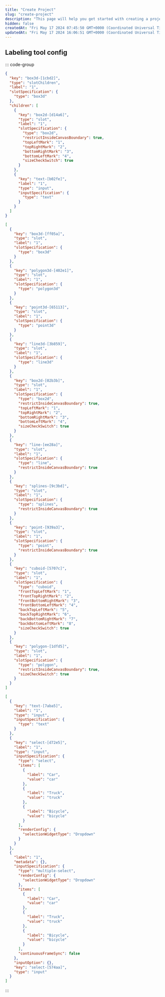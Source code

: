 ```yaml
---
title: "Create Project"
slug: "create-project"
description: "This page will help you get started with creating a project on Rosetta"
hidden: false
createdAt: "Fri May 17 2024 07:45:50 GMT+0000 (Coordinated Universal Time)"
updatedAt: "Fri May 17 2024 16:06:51 GMT+0000 (Coordinated Universal Time)"
---
```


## Labeling tool config

::: code-group

```json [nesting instance structure]
{
  "key": "box3d-[1cbd2]",
  "type": "slotChildren",
  "label": "1",
  "slotSpecification": {
    "type": "box3d"
  },
  "children": [
    {
      "key": "box2d-[d14a6]",
      "type": "slot",
      "label": "1",
      "slotSpecification": {
        "type": "box2d",
        "restrictInsideCanvasBoundary": true,
        "topLeftMark": "1",
        "topRightMark": "2",
        "bottomRightMark": "3",
        "bottomLeftMark": "4",
        "sizeCheckSwitch": true
      }
    },
    {
      "key": "text-[b02fe]",
      "label": "1",
      "type": "input",
      "inputSpecification": {
        "type": "text"
      }
    }
  ]
}
```

```json [instance structure]
[
  {
    "key": "box3d-[ff05a]",
    "type": "slot",
    "label": "1",
    "slotSpecification": {
      "type": "box3d"
    }
  },
  {
    "key": "polygon3d-[402e1]",
    "type": "slot",
    "label": "1",
    "slotSpecification": {
      "type": "polygon3d"
    }
  },
  {
    "key": "point3d-[65113]",
    "type": "slot",
    "label": "1",
    "slotSpecification": {
      "type": "point3d"
    }
  },
  {
    "key": "line3d-[3b859]",
    "type": "slot",
    "label": "1",
    "slotSpecification": {
      "type": "line3d"
    }
  },
  {
    "key": "box2d-[02b3b]",
    "type": "slot",
    "label": "1",
    "slotSpecification": {
      "type": "box2d",
      "restrictInsideCanvasBoundary": true,
      "topLeftMark": "1",
      "topRightMark": "2",
      "bottomRightMark": "3",
      "bottomLeftMark": "4",
      "sizeCheckSwitch": true
    }
  },
  {
    "key": "line-[ee28a]",
    "type": "slot",
    "label": "1",
    "slotSpecification": {
      "type": "line",
      "restrictInsideCanvasBoundary": true
    }
  },
  {
    "key": "splines-[9c3bd]",
    "type": "slot",
    "label": "1",
    "slotSpecification": {
      "type": "splines",
      "restrictInsideCanvasBoundary": true
    }
  },
  {
    "key": "point-[939a3]",
    "type": "slot",
    "label": "1",
    "slotSpecification": {
      "type": "point",
      "restrictInsideCanvasBoundary": true
    }
  },
  {
    "key": "cuboid-[5707c]",
    "type": "slot",
    "label": "1",
    "slotSpecification": {
      "type": "cuboid",
      "frontTopLeftMark": "1",
      "frontTopRightMark": "2",
      "frontBottomRightMark": "3",
      "frontBottomLeftMark": "4",
      "backTopLeftMark": "5",
      "backTopRightMark": "6",
      "backBottomRightMark": "7",
      "backBottomLeftMark": "8",
      "sizeCheckSwitch": true
    }
  },
  {
    "key": "polygon-[1dfd5]",
    "type": "slot",
    "label": "1",
    "slotSpecification": {
      "type": "polygon",
      "restrictInsideCanvasBoundary": true,
      "sizeCheckSwitch": true
    }
  }
]
```

```json [attribute structure]
[
  {
    "key": "text-[7aba5]",
    "label": "1",
    "type": "input",
    "inputSpecification": {
      "type": "text"
    }
  },
  {
    "key": "select-[d72e5]",
    "label": "1",
    "type": "input",
    "inputSpecification": {
      "type": "select",
      "items": [
        {
          "label": "Car",
          "value": "car"
        },
        {
          "label": "Truck",
          "value": "truck"
        },
        {
          "label": "Bicycle",
          "value": "bicycle"
        }
      ],
      "renderConfig": {
        "selectionWidgetType": "Dropdown"
      }
    }
  },
  {
    "label": "1",
    "metadata": {},
    "inputSpecification": {
      "type": "multiple-select",
      "renderConfig": {
        "selectionWidgetType": "Dropdown"
      },
      "items": [
        {
          "label": "Car",
          "value": "car"
        },
        {
          "label": "Truck",
          "value": "truck"
        },
        {
          "label": "Bicycle",
          "value": "bicycle"
        }
      ],
      "continuousFrameSync": false
    },
    "inputOption": {},
    "key": "select-[574aa]",
    "type": "input"
  }
]
```

:::

<API
	method="GET"
	url="/project/get"
	:body="body"
	:results="results"
/>

<script setup>
const body = {
	name: {
		type: 'string',
		default: 'Lane line project',
		description: 'project name'
	},
	dataType: {
		type: 'integer',
		default: 1,
		description: 'project data type'
	},
	description: {
		type: 'string',
		default: 'project description',
		description: 'description'
	},
	deadline: {
		type: 'string',
		default: '2024-04-22',
		description: 'deadline'
	},
	operators: {
		type: 'object[]',
		description: 'label tool config'
	},
}
const results = {
	200: {
		"code": 200,
		"message": "Success",
		"data": 12, // project id
		"date": "2024-05-16 19:03:34",
		"requestId": "864b70706a7349ea83e177a49800464f",
		"success": true
	},
	400: {
		"code": 400,
		"data": null,
		"date": "",
		"message": "Illegal Parameter",
		"requestId": "",
		"success": false
	}
}
</script>
